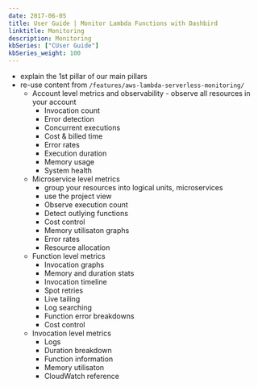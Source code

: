 ```yaml
---
date: 2017-06-05
title: User Guide | Monitor Lambda Functions with Dashbird
linktitle: Monitoring
description: Monitoring
kbSeries: ["CUser Guide"]
kbSeries_weight: 100
---
```


- explain the 1st pillar of our main pillars
- re-use content from `/features/aws-lambda-serverless-monitoring/`
  - Account level metrics and observability - observe all resources in your account
      - Invocation count
      - Error detection
      - Concurrent executions
      - Cost & billed time
      - Error rates
      - Execution duration
      - Memory usage
      - System health
  - Microservice level metrics
      - group your resources into logical units, microservices
      - use the project view
      - Observe execution count
      - Detect outlying functions
      - Cost control
      - Memory utilisaton graphs
      - Error rates
      - Resource allocation
  - Function level metrics
      - Invocation graphs
      - Memory and duration stats
      - Invocation timeline
      - Spot retries
      - Live tailing
      - Log searching
      - Function error breakdowns
      - Cost control
  - Invocation level metrics
      - Logs
      - Duration breakdown
      - Function information
      - Memory utilisaton
      - CloudWatch reference